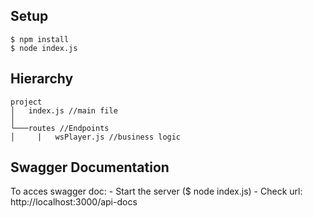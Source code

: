 ## Setup
```console
$ npm install
$ node index.js
```

## Hierarchy


```
project
│   index.js //main file    
│
└───routes //Endpoints
│     |   wsPlayer.js //business logic
```

## Swagger Documentation
To acces swagger doc: 
    - Start the server ($ node index.js)
    - Check url: http://localhost:3000/api-docs